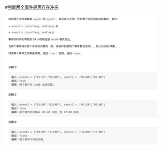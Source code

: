 #[判断两个事件是否存在冲突](https://leetcode.cn/problems/determine-if-two-events-have-conflict/)

<img src="./question.jpg" alt="判断两个事件是否存在冲突"/>
